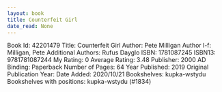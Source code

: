 ```yaml
---
layout: book
title: Counterfeit Girl
date_read: None
---
```


Book Id: 42201479
Title: Counterfeit Girl
Author: Pete Milligan
Author l-f: Milligan, Pete
Additional Authors: Rufus Dayglo
ISBN: 1781087245
ISBN13: 9781781087244
My Rating: 0
Average Rating: 3.48
Publisher: 2000 AD
Binding: Paperback
Number of Pages: 64
Year Published: 2019
Original Publication Year: 
Date Added: 2020/10/21
Bookshelves: kupka-wstydu
Bookshelves with positions: kupka-wstydu (#1834)


